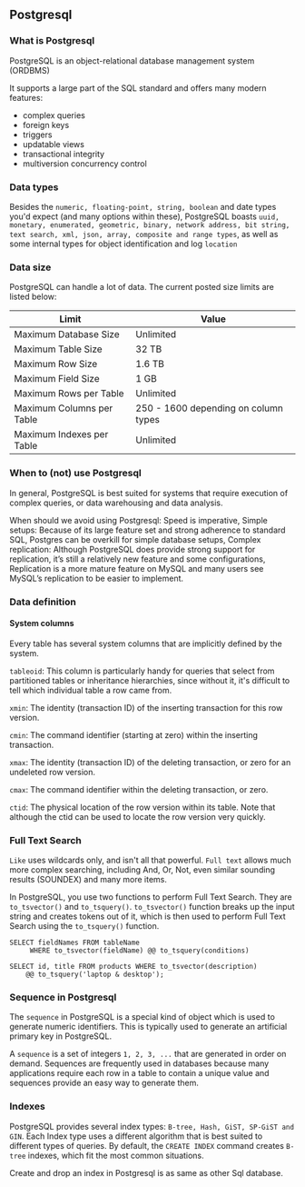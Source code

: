 ## Postgresql
### What is Postgresql
PostgreSQL is an object-relational database management system (ORDBMS)

It supports a large part of the SQL standard and offers many modern features:
* complex queries
* foreign keys
* triggers
* updatable views
* transactional integrity
* multiversion concurrency control

### Data types
Besides the `numeric, floating-point, string, boolean` and date types you'd expect (and many options within these), PostgreSQL boasts `uuid, monetary, enumerated, geometric, binary, network address, bit string, text search, xml, json, array, composite and range types`, as well as some internal types for object identification and log `location`
### Data size
PostgreSQL can handle a lot of data. The current posted size limits are listed below:

| Limit                     | Value                                |
|---------------------------|--------------------------------------|
| Maximum Database Size     | Unlimited                            |
| Maximum Table Size        | 32 TB                                |
| Maximum Row Size          | 1.6 TB                               |
| Maximum Field Size        | 1 GB                                 |
| Maximum Rows per Table    | Unlimited                            |
| Maximum Columns per Table | 250 - 1600 depending on column types |
| Maximum Indexes per Table | Unlimited                            |

### When to (not) use Postgresql
In general, PostgreSQL is best suited for systems that require execution of complex queries, or data warehousing and data analysis. 

When should we avoid using Postgresql: Speed is imperative, Simple setups: Because of its large feature set and strong adherence to standard SQL, Postgres can be overkill for simple database setups, Complex replication: Although PostgreSQL does provide strong support for replication, it’s still a relatively new feature and some configurations, Replication is a more mature feature on MySQL and many users see MySQL’s replication to be easier to implement.
### Data definition
#### System columns
Every table has several system columns that are implicitly defined by the system.

`tableoid`:  This column is particularly handy for queries that select from partitioned tables or inheritance hierarchies, since without it, it's difficult to tell which individual table a row came from.

`xmin`: The identity (transaction ID) of the inserting transaction for this row version.

`cmin`: The command identifier (starting at zero) within the inserting transaction.

`xmax`: The identity (transaction ID) of the deleting transaction, or zero for an undeleted row version.

`cmax`: The command identifier within the deleting transaction, or zero.

`ctid`: The physical location of the row version within its table. Note that although the ctid can be used to locate the row version very quickly.

### Full Text Search
`Like` uses wildcards only, and isn't all that powerful. `Full text` allows much more complex searching, including And, Or, Not, even similar sounding results (SOUNDEX) and many more items.

In PostgreSQL, you use two functions to perform Full Text Search. They are `to_tsvector()` and `to_tsquery()`. `to_tsvector()` function breaks up the input string and creates tokens out of it, which is then used to perform Full Text Search using the `to_tsquery()` function.

```roomsql
SELECT fieldNames FROM tableName
     WHERE to_tsvector(fieldName) @@ to_tsquery(conditions)
```
```roomsql
SELECT id, title FROM products WHERE to_tsvector(description)
    @@ to_tsquery('laptop & desktop');
```
### Sequence in Postgresql
The `sequence` in PostgreSQL is a special kind of object which is used to generate numeric identifiers. This is typically used to generate an artificial primary key in PostgreSQL. 

A `sequence` is a set of integers `1, 2, 3, ...` that are generated in order on demand. Sequences are frequently used in databases because many applications require each row in a table to contain a unique value and sequences provide an easy way to generate them.

### Indexes
PostgreSQL provides several index types: `B-tree, Hash, GiST, SP-GiST and GIN`. Each Index type uses a different algorithm that is best suited to different types of queries. By default, the `CREATE INDEX` command creates `B-tree` indexes, which fit the most common situations.

Create and drop an index in Postgresql is as same as other Sql database.